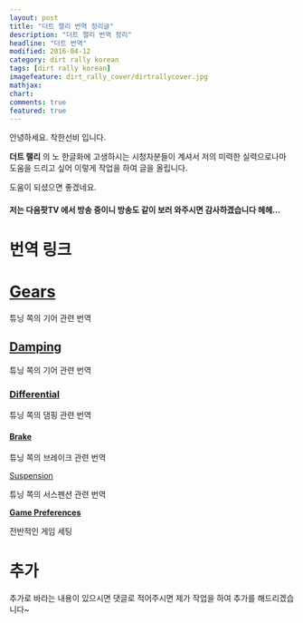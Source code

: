```yaml
---
layout: post
title: "더트 랠리 번역 정리글"
description: "더트 랠리 번역 정리"
headline: "더트 번역"
modified: 2016-04-12
category: dirt rally korean
tags: [dirt rally korean]
imagefeature: dirt_rally_cover/dirtrallycover.jpg
mathjax: 
chart: 
comments: true
featured: true
---
```


안녕하세요. 착한선비 입니다.

**더트 랠리** 의 노 한글화에 고생하시는 시청자분들이 계셔서 저의 미력한 실력으로나마 도움을 드리고 싶어 이렇게 작업을 하여 글을 올립니다.

도움이 되셨으면 좋겠네요.

#### 저는 **다음팟TV** 에서 방송 중이니 방송도 같이 보러 와주시면 감사하겠습니다 헤헤...

# 번역 링크

# [Gears](http://goodseonbi.github.io/blog/dirt%20rally%20korean/gear-%E1%84%87%E1%85%A5%E1%86%AB%E1%84%8B%E1%85%A7%E1%86%A8)

튜닝 쪽의 기어 관련 번역

## [Damping](ㅁㅇㄴㄹ)

튜닝 쪽의 기어 관련 번역

### [Differential](ㅁㅇㄴㄹ)

튜닝 쪽의 댐핑 관련 번역

#### [Brake](asdf)

튜닝 쪽의 브레이크 관련 번역

[Suspension](dddd)

튜닝 쪽의 서스펜션 관련 번역

**[Game Preferences](as)**

전반적인 게임 세팅


# 추가

추가로 바라는 내용이 있으시면 댓글로 적어주시면 제가 작업을 하여 추가를 해드리겠습니다~
